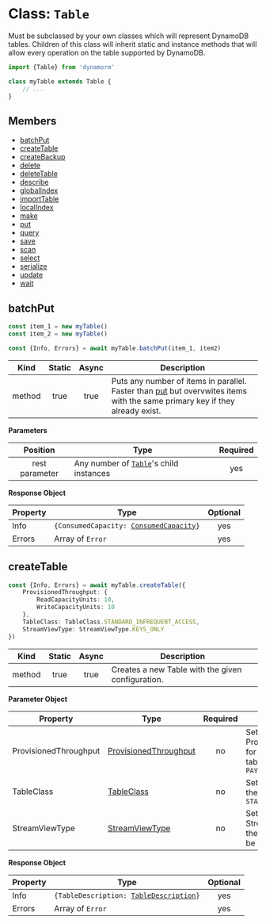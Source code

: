 # Class: `Table`
Must be subclassed by your own classes which will represent DynamoDB tables. Children of this class will inherit static and instance methods that will allow every operation on the table supported by DynamoDB. 

```typescript
import {Table} from 'dynamorm'

class myTable extends Table {
    // ...
}
```

## Members
- [batchPut](#batchput)
- [createTable](#createtable) 
- [createBackup]()
- [delete]()
- [deleteTable]()
- [describe]()
- [globalIndex]()
- [importTable]()
- [localIndex]()
- [make]()
- [put]()
- [query]()
- [save]()
- [scan]()
- [select]()
- [serialize]()
- [update]()
- [wait]()

## batchPut
```typescript
const item_1 = new myTable()
const item_2 = new myTable()

const {Info, Errors} = await myTable.batchPut(item_1, item2)
```
|  Kind   | Static | Async | Description                                                                                                                          |
|:-------:|:------:|:-----:|--------------------------------------------------------------------------------------------------------------------------------------|
| method  |  true  | true  | Puts any number of items in parallel. Faster than [put](#put) but overvwites items with the same primary key if they already exist.  |

**Parameters**

|    Position    | Type                                        | Required |
|:--------------:|---------------------------------------------|:--------:|
| rest parameter | Any number of [`Table`]()'s child instances |   yes    |

**Response Object**

| Property | Type                                                                                                                                                                 | Optional |
|:---------|----------------------------------------------------------------------------------------------------------------------------------------------------------------------|:--------:|
| Info     | <code>{ConsumedCapacity: [ConsumedCapacity](https://docs.aws.amazon.com/AWSJavaScriptSDK/v3/latest/clients/client-dynamodb/interfaces/consumedcapacity.html)}</code> |   yes    |
| Errors   | Array of `Error`                                                                                                                                                     |   yes    |

## createTable

```typescript
const {Info, Errors} = await myTable.createTable({
    ProvisionedThroughput: {
        ReadCapacityUnits: 10,
        WriteCapacityUnits: 10
    },
    TableClass: TableClass.STANDARD_INFREQUENT_ACCESS,
    StreamViewType: StreamViewType.KEYS_ONLY
})
```

|  Kind   | Static | Async | Description                                       |
|:-------:|:------:|:-----:|---------------------------------------------------|
| method  |  true  | true  | Creates a new Table with the given configuration. | 

**Parameter Object**

| Property              | Type                                                                                                                                          | Required | Description                                                                                          |
|-----------------------|-----------------------------------------------------------------------------------------------------------------------------------------------|:--------:|------------------------------------------------------------------------------------------------------|
| ProvisionedThroughput | [ProvisionedThroughput](https://docs.aws.amazon.com/AWSJavaScriptSDK/v3/latest/clients/client-dynamodb/interfaces/provisionedthroughput.html) |    no    | Sets the ProvisionedThroughput for the table. If omitted, table will be created as `PAY_PER_REQUEST` |
| TableClass            | [TableClass](https://docs.aws.amazon.com/AWSJavaScriptSDK/v3/latest/clients/client-dynamodb/enums/tableclass.html)                            |    no    | Sets the TableClass for the table. Defaults to `STANDARD`                                            |
| StreamViewType        | [StreamViewType](https://docs.aws.amazon.com/AWSJavaScriptSDK/v3/latest/clients/client-dynamodb/enums/streamviewtype.html)                    |    no    | Sets the StreamViewType for the table. Stream will be disabled if omitted.                           |

**Response Object**

| Property | Type                                                                                                                                                                 | Optional |
|:---------|----------------------------------------------------------------------------------------------------------------------------------------------------------------------|:--------:|
| Info     | <code>{TableDescription: [TableDescription](https://docs.aws.amazon.com/AWSJavaScriptSDK/v3/latest/clients/client-dynamodb/interfaces/tabledescription.html)}</code> |   yes    |
| Errors   | Array of `Error`                                                                                                                                                     |   yes    |
